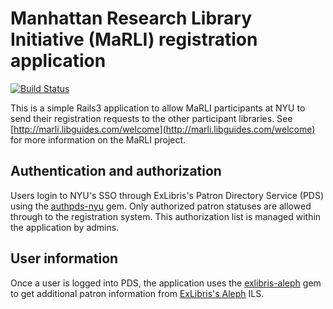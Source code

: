 # Manhattan Research Library Initiative (MaRLI) registration application

[![Build Status](http://jenkins1.bobst.nyu.edu/job/MaRLI%20Production/badge/icon)](http://jenkins1.bobst.nyu.edu/job/MaRLI%20Production/)

This is a simple Rails3 application to allow MaRLI participants at NYU to send their registration requests to the other participant libraries. See [http://marli.libguides.com/welcome](http://marli.libguides.com/welcome) for more information on the MaRLI project.

## Authentication and authorization

Users login to NYU's SSO through ExLibris's Patron Directory Service (PDS) using the [authpds-nyu](https://github.com/scotdalton/authpds-nyu) gem. Only authorized patron statuses are allowed through to the registration system. This authorization list is managed within the application by admins.

## User information

Once a user is logged into PDS, the application uses the [exlibris-aleph](https://github.com/scotdalton/exlibris-aleph) gem to get additional patron information from [ExLibris's Aleph](http://www.exlibris-usa.com/category/Aleph) ILS. 